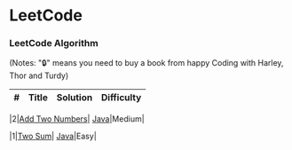 LeetCode
========

### LeetCode Algorithm

(Notes: "🔒" means you need to buy a book from happy Coding with Harley, Thor and Turdy)


| # | Title | Solution | Difficulty |
|---| ----- | -------- | ---------- |

|2|[Add Two Numbers](https://leetcode.com/problems/add-two-numbers/)| [Java](./Q2AddTwoNumbers.java)|Medium|

|1|[Two Sum](https://leetcode.com/problems/two-sum/)| [Java](./Q1TwoSum.java)|Easy|

